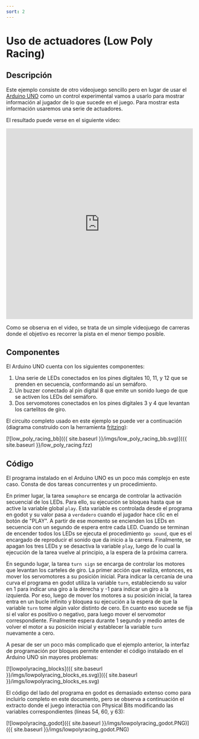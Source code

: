 ```yaml
---
sort: 2
---
```


# Uso de actuadores (Low Poly Racing)

## Descripción

Este ejemplo consiste de otro videojuego sencillo pero en lugar de usar el [Arduino UNO](https://store.arduino.cc/usa/arduino-uno-rev3) como un control experimental vamos a usarlo para mostrar información al jugador de lo que sucede en el juego. Para mostrar esta información usaremos una serie de actuadores.

El resultado puede verse en el siguiente video:

<iframe width="100%" height="515" src="https://www.youtube.com/embed/_SzpKWqWwGU" title="YouTube video player" frameborder="0" allow="accelerometer; autoplay; clipboard-write; encrypted-media; gyroscope; picture-in-picture" allowfullscreen></iframe>
<br>

Como se observa en el video, se trata de un simple videojuego de carreras donde el objetivo es recorrer la pista en el menor tiempo posible.

## Componentes

El Arduino UNO cuenta con los siguientes componentes:

1. Una serie de LEDs conectados en los pines digitales 10, 11, y 12 que se prenden en secuencia, conformando así un semáforo.
2. Un buzzer conectado al pin digital 8 que emite un sonido luego de que se activen los LEDs del semáforo.
3. Dos servomotores conectados en los pines digitales 3 y 4 que levantan los cartelitos de giro.

El circuito completo usado en este ejemplo se puede ver a continuación (diagrama construido con la herramienta [fritzing](https://fritzing.org/)):

[![low_poly_racing_bb]({{ site.baseurl }}/imgs/low_poly_racing_bb.svg)]({{ site.baseurl }}/low_poly_racing.fzz)

## Código

El programa instalado en el Arduino UNO es un poco más complejo en este caso. Consta de dos tareas concurrentes y un procedimiento.

En primer lugar, la tarea `semaphore` se encarga de controlar la activación secuencial de los LEDs. Para ello, su ejecución se bloquea hasta que se active la variable global `play`. Esta variable es controlada desde el programa en godot y su valor pasa a `verdadero` cuando el jugador hace clic en el botón de "PLAY". A partir de ese momento se encienden los LEDs en secuencia con un segundo de espera entre cada LED. Cuando se terminan de encender todos los LEDs se ejecuta el procedimiento `go sound`, que es el encargado de reproducir el sonido que da inicio a la carrera. Finalmente, se apagan los tres LEDs y se desactiva la variable `play`, luego de lo cual la ejecución de la tarea vuelve al principio, a la espera de la próxima carrera.

En segundo lugar, la tarea `turn sign` se encarga de controlar los motores que levantan los carteles de giro. La primer acción que realiza, entonces, es mover los servomotores a su posición inicial. Para indicar la cercanía de una curva el programa en godot utiliza la variable `turn`, estableciendo su valor en 1 para indicar una giro a la derecha y -1 para indicar un giro a la izquierda. Por eso, luego de mover los motores a su posición inicial, la tarea entra en un bucle infinito y bloquea su ejecución a la espera de que la variable `turn` tome algún valor distinto de cero. En cuanto eso sucede se fija si el valor es positivo o negativo, para luego mover el servomotor correspondiente. Finalmente espera durante 1 segundo y medio antes de volver el motor a su posición inicial y establecer la variable `turn` nuevamente a cero.

A pesar de ser un poco más complicado que el ejemplo anterior, la interfaz de programación por bloques permite entender el código instalado en el Arduino UNO sin mayores problemas:

[![lowpolyracing_blocks]({{ site.baseurl }}/imgs/lowpolyracing_blocks_es.svg)]({{ site.baseurl }}/imgs/lowpolyracing_blocks_es.svg)

El código del lado del programa en godot es demasiado extenso como para incluirlo completo en este documento, pero se observa a continuación el extracto donde el juego interactúa con Physical Bits modificando las variables correspondientes (líneas 54, 60, y 63):

[![lowpolyracing_godot]({{ site.baseurl }}/imgs/lowpolyracing_godot.PNG)]({{ site.baseurl }}/imgs/lowpolyracing_godot.PNG)
